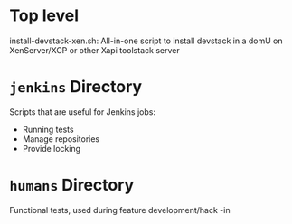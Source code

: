# Top level

install-devstack-xen.sh: All-in-one script to install devstack in a domU on XenServer/XCP or other Xapi toolstack server

# `jenkins` Directory

Scripts that are useful for Jenkins jobs:

- Running tests
- Manage repositories
- Provide locking

# `humans` Directory

Functional tests, used during feature development/hack -in
